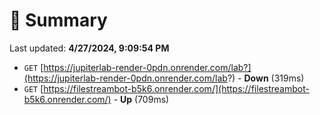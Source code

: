 # 📖 Summary
Last updated: **4/27/2024, 9:09:54 PM**

- `GET` [https://jupiterlab-render-0pdn.onrender.com/lab?](https://jupiterlab-render-0pdn.onrender.com/lab?) - **Down** (319ms)
- `GET` [https://filestreambot-b5k6.onrender.com/](https://filestreambot-b5k6.onrender.com/) - **Up** (709ms)
